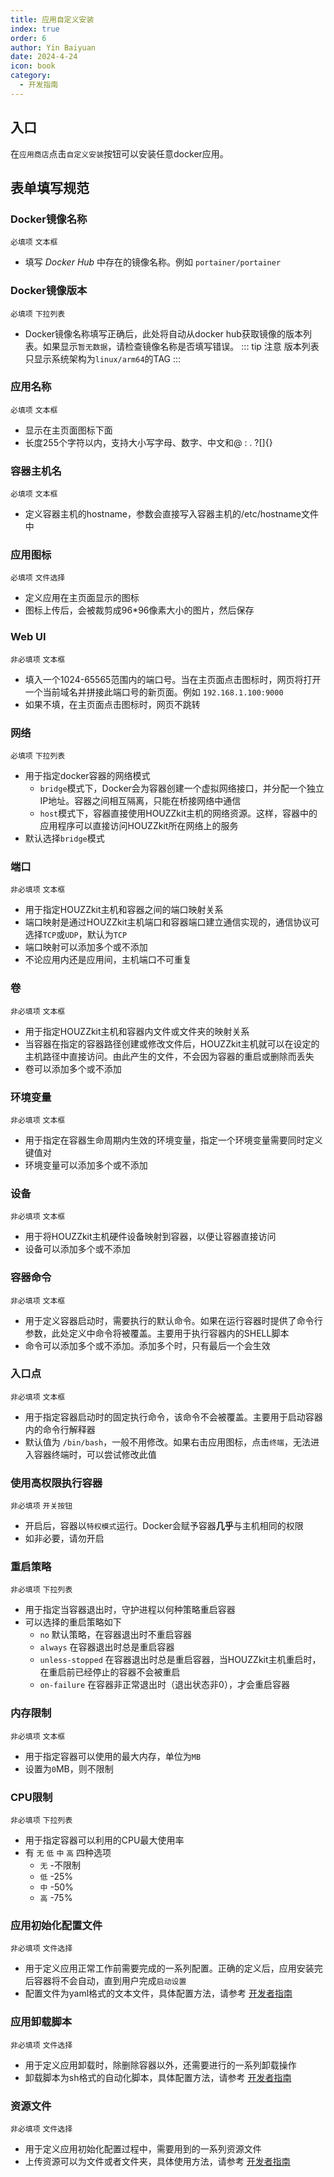 ```yaml
---
title: 应用自定义安装
index: true
order: 6
author: Yin Baiyuan
date: 2024-4-24
icon: book
category:
  - 开发指南
---
```


## 入口

在`应用商店`点击`自定义安装`按钮可以安装任意docker应用。

## 表单填写规范

### Docker镜像名称  
`必填项` `文本框` 

- 填写 *Docker Hub* 中存在的镜像名称。例如 `portainer/portainer`

### Docker镜像版本  
`必填项` `下拉列表`
* Docker镜像名称填写正确后，此处将自动从docker hub获取镜像的版本列表。如果显示`暂无数据`，请检查镜像名称是否填写错误。
::: tip 注意
版本列表只显示系统架构为`linux/arm64`的TAG
:::

### 应用名称  
`必填项` `文本框` 
* 显示在主页面图标下面
* 长度255个字符以内，支持大小写字母、数字、中文和@ : . ?[]{}

### 容器主机名  
`必填项` `文本框` 
* 定义容器主机的hostname，参数会直接写入容器主机的/etc/hostname文件中

### 应用图标  
`必填项` `文件选择`
* 定义应用在主页面显示的图标
* 图标上传后，会被裁剪成96*96像素大小的图片，然后保存

### Web UI
`非必填项` `文本框`
* 填入一个1024-65565范围内的端口号。当在主页面点击图标时，网页将打开一个当前域名并拼接此端口号的新页面。例如 `192.168.1.100:9000`
* 如果不填，在主页面点击图标时，网页不跳转

### 网络
`必填项` `下拉列表`
* 用于指定docker容器的网络模式
  * `bridge`模式下，Docker会为容器创建一个虚拟网络接口，并分配一个独立IP地址。容器之间相互隔离，只能在桥接网络中通信
  * `host`模式下，容器直接使用HOUZZkit主机的网络资源。这样，容器中的应用程序可以直接访问HOUZZkit所在网络上的服务
* 默认选择`bridge`模式

### 端口
`非必填项` `文本框`
* 用于指定HOUZZkit主机和容器之间的端口映射关系
* 端口映射是通过HOUZZkit主机端口和容器端口建立通信实现的，通信协议可选择`TCP`或`UDP`，默认为`TCP`
* 端口映射可以添加多个或不添加
* 不论应用内还是应用间，主机端口不可重复

### 卷
`非必填项` `文本框` 
* 用于指定HOUZZkit主机和容器内文件或文件夹的映射关系
* 当容器在指定的容器路径创建或修改文件后，HOUZZkit主机就可以在设定的主机路径中直接访问。由此产生的文件，不会因为容器的重启或删除而丢失
* 卷可以添加多个或不添加

### 环境变量
`非必填项` `文本框` 
* 用于指定在容器生命周期内生效的环境变量，指定一个环境变量需要同时定义键值对
* 环境变量可以添加多个或不添加

### 设备
`非必填项` `文本框` 
* 用于将HOUZZkit主机硬件设备映射到容器，以便让容器直接访问
* 设备可以添加多个或不添加

### 容器命令
`非必填项` `文本框` 
* 用于定义容器启动时，需要执行的默认命令。如果在运行容器时提供了命令行参数，此处定义中命令将被覆盖。主要用于执行容器内的SHELL脚本
* 命令可以添加多个或不添加。添加多个时，只有最后一个会生效

### 入口点
`非必填项` `文本框` 
* 用于指定容器启动时的固定执行命令，该命令不会被覆盖。主要用于启动容器内的命令行解释器
* 默认值为 `/bin/bash`，一般不用修改。如果右击应用图标，点击`终端`，无法进入容器终端时，可以尝试修改此值

### 使用高权限执行容器
`非必填项`  `开关按钮`
* 开启后，容器以`特权模式`运行。Docker会赋予容器**几乎**与主机相同的权限
* 如非必要，请勿开启

### 重启策略
`非必填项`  `下拉列表`
* 用于指定当容器退出时，守护进程以何种策略重启容器
* 可以选择的重启策略如下
  * `no` 默认策略，在容器退出时不重启容器
  * `always` 在容器退出时总是重启容器
  * `unless-stopped` 在容器退出时总是重启容器，当HOUZZkit主机重启时，在重启前已经停止的容器不会被重启
  * `on-failure` 在容器非正常退出时（退出状态非0），才会重启容器

### 内存限制
`非必填项` `文本框` 
* 用于指定容器可以使用的最大内存，单位为`MB`
* 设置为`0`MB，则不限制

### CPU限制
`非必填项`  `下拉列表`
* 用于指定容器可以利用的CPU最大使用率
* 有 `无` `低` `中` `高` 四种选项
  * `无` -不限制
  * `低` -25%
  * `中` -50%
  * `高` -75%

### 应用初始化配置文件
`非必填项`  `文件选择`
* 用于定义应用正常工作前需要完成的一系列配置。正确的定义后，应用安装完后容器将不会自动，直到用户完成`启动设置`
* 配置文件为yaml格式的文本文件，具体配置方法，请参考 [开发者指南](../developers/houzzkit_docker_package_make.md)

### 应用卸载脚本
`非必填项`  `文件选择`
* 用于定义应用卸载时，除删除容器以外，还需要进行的一系列卸载操作
* 卸载脚本为sh格式的自动化脚本，具体配置方法，请参考 [开发者指南](../developers/houzzkit_docker_package_make.md)

### 资源文件
`非必填项`  `文件选择`
* 用于定义应用初始化配置过程中，需要用到的一系列资源文件
* 上传资源可以为文件或者文件夹，具体使用方法，请参考 [开发者指南](../developers/houzzkit_docker_package_make.md)